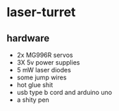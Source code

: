 # laser-turret

## hardware

- 2x MG996R servos
- 3X 5v power supplies
- 5 mW laser diodes
- some jump wires
- hot glue shit
- usb type b cord and arduino uno
- a shity pen
